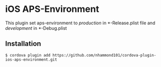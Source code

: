 # iOS APS-Environment

This plugin set aps-environment to _production_ in *-Release.plist file and _development_ in *-Debug.plist 

## Installation

`$ cordova plugin add https://github.com/nhammond101/cordova-plugin-ios-aps-environment.git`
